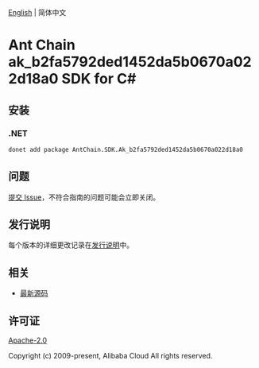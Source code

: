 [English](README.md) | 简体中文

# Ant Chain ak_b2fa5792ded1452da5b0670a022d18a0 SDK for C#

## 安装

### .NET

```bash
donet add package AntChain.SDK.Ak_b2fa5792ded1452da5b0670a022d18a0
```

## 问题

[提交 Issue](https://github.com/alipay/antchain-openapi-prod-sdk/issues/new)，不符合指南的问题可能会立即关闭。

## 发行说明

每个版本的详细更改记录在[发行说明](./ChangeLog.txt)中。

## 相关

* [最新源码](https://github.com/antchain-openapi-prod-sdk)

## 许可证

[Apache-2.0](http://www.apache.org/licenses/LICENSE-2.0)

Copyright (c) 2009-present, Alibaba Cloud All rights reserved.
